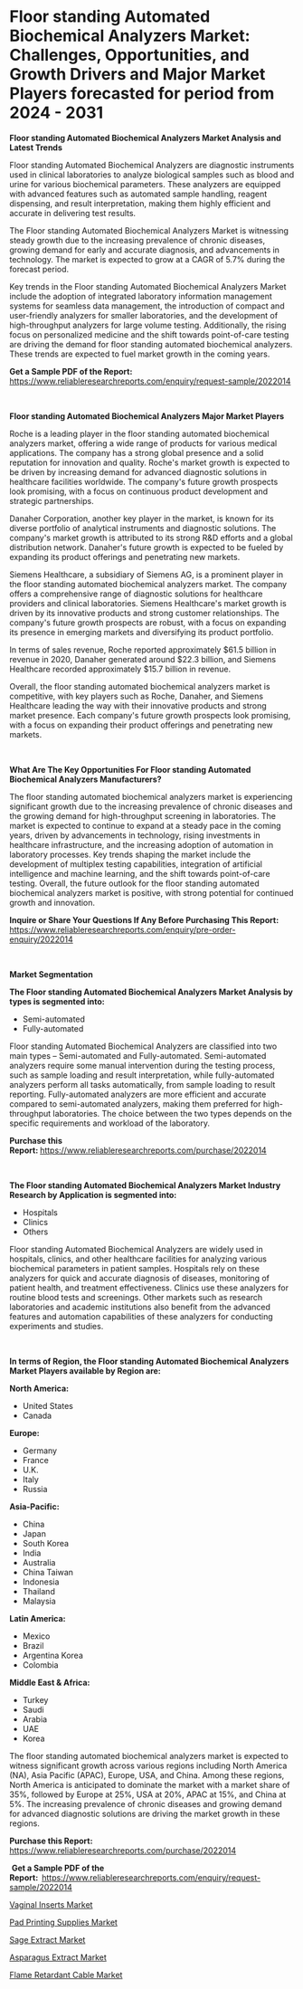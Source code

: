 <p><h1>Floor standing Automated Biochemical Analyzers Market: Challenges, Opportunities, and Growth Drivers and Major Market Players forecasted for period from 2024 - 2031</h1></p><p><strong>Floor standing Automated Biochemical Analyzers Market Analysis and Latest Trends</strong></p>
<p><p>Floor standing Automated Biochemical Analyzers are diagnostic instruments used in clinical laboratories to analyze biological samples such as blood and urine for various biochemical parameters. These analyzers are equipped with advanced features such as automated sample handling, reagent dispensing, and result interpretation, making them highly efficient and accurate in delivering test results.</p><p>The Floor standing Automated Biochemical Analyzers Market is witnessing steady growth due to the increasing prevalence of chronic diseases, growing demand for early and accurate diagnosis, and advancements in technology. The market is expected to grow at a CAGR of 5.7% during the forecast period.</p><p>Key trends in the Floor standing Automated Biochemical Analyzers Market include the adoption of integrated laboratory information management systems for seamless data management, the introduction of compact and user-friendly analyzers for smaller laboratories, and the development of high-throughput analyzers for large volume testing. Additionally, the rising focus on personalized medicine and the shift towards point-of-care testing are driving the demand for floor standing automated biochemical analyzers. These trends are expected to fuel market growth in the coming years.</p></p>
<p><strong>Get a Sample PDF of the Report:&nbsp;</strong> <a href="https://www.reliableresearchreports.com/enquiry/request-sample/2022014">https://www.reliableresearchreports.com/enquiry/request-sample/2022014</a></p>
<p>&nbsp;</p>
<p><strong>Floor standing Automated Biochemical Analyzers Major Market Players</strong></p>
<p><p>Roche is a leading player in the floor standing automated biochemical analyzers market, offering a wide range of products for various medical applications. The company has a strong global presence and a solid reputation for innovation and quality. Roche's market growth is expected to be driven by increasing demand for advanced diagnostic solutions in healthcare facilities worldwide. The company's future growth prospects look promising, with a focus on continuous product development and strategic partnerships.</p><p>Danaher Corporation, another key player in the market, is known for its diverse portfolio of analytical instruments and diagnostic solutions. The company's market growth is attributed to its strong R&D efforts and a global distribution network. Danaher's future growth is expected to be fueled by expanding its product offerings and penetrating new markets.</p><p>Siemens Healthcare, a subsidiary of Siemens AG, is a prominent player in the floor standing automated biochemical analyzers market. The company offers a comprehensive range of diagnostic solutions for healthcare providers and clinical laboratories. Siemens Healthcare's market growth is driven by its innovative products and strong customer relationships. The company's future growth prospects are robust, with a focus on expanding its presence in emerging markets and diversifying its product portfolio.</p><p>In terms of sales revenue, Roche reported approximately $61.5 billion in revenue in 2020, Danaher generated around $22.3 billion, and Siemens Healthcare recorded approximately $15.7 billion in revenue.</p><p>Overall, the floor standing automated biochemical analyzers market is competitive, with key players such as Roche, Danaher, and Siemens Healthcare leading the way with their innovative products and strong market presence. Each company's future growth prospects look promising, with a focus on expanding their product offerings and penetrating new markets.</p></p>
<p>&nbsp;</p>
<p><strong>What Are The Key Opportunities For Floor standing Automated Biochemical Analyzers Manufacturers?</strong></p>
<p><p>The floor standing automated biochemical analyzers market is experiencing significant growth due to the increasing prevalence of chronic diseases and the growing demand for high-throughput screening in laboratories. The market is expected to continue to expand at a steady pace in the coming years, driven by advancements in technology, rising investments in healthcare infrastructure, and the increasing adoption of automation in laboratory processes. Key trends shaping the market include the development of multiplex testing capabilities, integration of artificial intelligence and machine learning, and the shift towards point-of-care testing. Overall, the future outlook for the floor standing automated biochemical analyzers market is positive, with strong potential for continued growth and innovation.</p></p>
<p><strong>Inquire or Share Your Questions If Any Before Purchasing This Report:</strong> <a href="https://www.reliableresearchreports.com/enquiry/pre-order-enquiry/2022014">https://www.reliableresearchreports.com/enquiry/pre-order-enquiry/2022014</a></p>
<p>&nbsp;</p>
<p><strong>Market Segmentation</strong></p>
<p><strong>The Floor standing Automated Biochemical Analyzers Market Analysis by types is segmented into:</strong></p>
<p><ul><li>Semi-automated</li><li>Fully-automated</li></ul></p>
<p><p>Floor standing Automated Biochemical Analyzers are classified into two main types – Semi-automated and Fully-automated. Semi-automated analyzers require some manual intervention during the testing process, such as sample loading and result interpretation, while fully-automated analyzers perform all tasks automatically, from sample loading to result reporting. Fully-automated analyzers are more efficient and accurate compared to semi-automated analyzers, making them preferred for high-throughput laboratories. The choice between the two types depends on the specific requirements and workload of the laboratory.</p></p>
<p><strong>Purchase this Report:&nbsp;</strong><a href="https://www.reliableresearchreports.com/purchase/2022014">https://www.reliableresearchreports.com/purchase/2022014</a></p>
<p>&nbsp;</p>
<p><strong>The Floor standing Automated Biochemical Analyzers Market Industry Research by Application is segmented into:</strong></p>
<p><ul><li>Hospitals</li><li>Clinics</li><li>Others</li></ul></p>
<p><p>Floor standing Automated Biochemical Analyzers are widely used in hospitals, clinics, and other healthcare facilities for analyzing various biochemical parameters in patient samples. Hospitals rely on these analyzers for quick and accurate diagnosis of diseases, monitoring of patient health, and treatment effectiveness. Clinics use these analyzers for routine blood tests and screenings. Other markets such as research laboratories and academic institutions also benefit from the advanced features and automation capabilities of these analyzers for conducting experiments and studies.</p></p>
<p>&nbsp;</p>
<p><strong>In terms of Region, the Floor standing Automated Biochemical Analyzers Market Players available by Region are:</strong></p>
<p>
    <p> <strong> North America: </strong>
        <ul>
            <li>United States</li>
            <li>Canada</li>
        </ul>
        </p> 
    <p> <strong> Europe: </strong>
        <ul>
            <li>Germany</li>
            <li>France</li>
            <li>U.K.</li>
            <li>Italy</li>
            <li>Russia</li>
        </ul>
        </p> 
    <p> <strong> Asia-Pacific: </strong>
        <ul>
            <li>China</li>
            <li>Japan</li>
            <li>South Korea</li>
            <li>India</li>
            <li>Australia</li>
            <li>China Taiwan</li>
            <li>Indonesia</li>
            <li>Thailand</li>
            <li>Malaysia</li>
        </ul>
        </p> 
    <p> <strong> Latin America: </strong>
        <ul>
            <li>Mexico</li>
            <li>Brazil</li>
            <li>Argentina Korea</li>
            <li>Colombia</li>
        </ul>
        </p> 
    <p> <strong> Middle East & Africa: </strong>
        <ul>
            <li>Turkey</li>
            <li>Saudi</li>
            <li>Arabia</li>
            <li>UAE</li>
            <li>Korea</li>
        </ul>
    </p>
    </p>
<p><p>The floor standing automated biochemical analyzers market is expected to witness significant growth across various regions including North America (NA), Asia Pacific (APAC), Europe, USA, and China. Among these regions, North America is anticipated to dominate the market with a market share of 35%, followed by Europe at 25%, USA at 20%, APAC at 15%, and China at 5%. The increasing prevalence of chronic diseases and growing demand for advanced diagnostic solutions are driving the market growth in these regions.</p></p>
<p><strong>Purchase this Report: </strong><a href="https://www.reliableresearchreports.com/purchase/2022014">https://www.reliableresearchreports.com/purchase/2022014</a></p>
<p>&nbsp;<strong>Get a Sample PDF of the Report:&nbsp;&nbsp;</strong><a href="https://www.reliableresearchreports.com/enquiry/request-sample/2022014">https://www.reliableresearchreports.com/enquiry/request-sample/2022014</a></p>
<p><strong></strong></p>
<p><p><a href="https://fearless-okapi-6c8.notion.site/Vaginal-Inserts-Market-Growth-Market-Trends-COVID-19-Impact-and-Forecasts-for-period-from-2024--0c82067767464766b3d4fb68e075ec4e">Vaginal Inserts Market</a></p><p><a href="https://view.publitas.com/reportprime-1/pad-printing-supplies-market-insights-market-players-and-forecast-till-2031/">Pad Printing Supplies Market</a></p><p><a href="https://zircon-bluebell-299.notion.site/Sage-Extract-Market-Research-Report-Unlocks-Analysis-on-the-Market-Financial-Status-Market-Size-an-5f3ea5a57a634306a828c69b1353dddd">Sage Extract Market</a></p><p><a href="https://scarlet-rocket-c63.notion.site/Insights-into-Asparagus-Extract-Market-Size-Analysing-Market-Share-Trends-and-Growth-from-2024-to-e952774730654c42bc1235be2d680df4">Asparagus Extract Market</a></p><p><a href="https://view.publitas.com/reportprime-1/flame-retardant-cable-market-provides-a-comprehensive-analysis-including-a-macro-overview-of-the-market-as-well-as-micro-details-such-as-market-size-and-competitive-landscape/">Flame Retardant Cable Market</a></p></p>